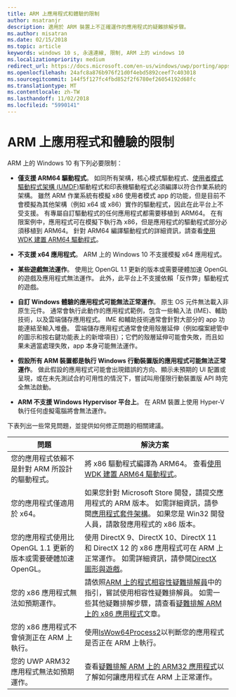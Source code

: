 ```yaml
---
title: ARM 上應用程式和體驗的限制
author: msatranjr
description: 適用於 ARM 裝置上不正確運作的應用程式的疑難排解步驟。
ms.author: misatran
ms.date: 02/15/2018
ms.topic: article
keywords: windows 10 s, 永遠連線, 限制, ARM 上的 windows 10
ms.localizationpriority: medium
redirect_url: https://docs.microsoft.com/en-us/windows/uwp/porting/apps-on-arm-troubleshooting-x86
ms.openlocfilehash: 24afc8a876b976f21d0f4ebd5892ceef7c403018
ms.sourcegitcommit: 144f5f127fc4fbd852f2f6780ef26054192d68fc
ms.translationtype: MT
ms.contentlocale: zh-TW
ms.lasthandoff: 11/02/2018
ms.locfileid: "5990141"
---
```

# <a name="limitations-of-apps-and-experiences-on-arm"></a>ARM 上應用程式和體驗的限制
ARM 上的 Windows 10 有下列必要限制：

- **僅支援 ARM64 驅動程式**。 如同所有架構，核心模式驅動程式、[使用者模式驅動程式架構 (UMDF)](https://docs.microsoft.com/en-us/windows-hardware/drivers/wdf/overview-of-the-umdf)驅動程式和印表機驅動程式必須編譯以符合作業系統的架構。 雖然 ARM 作業系統有模擬 x86 使用者模式 app 的功能，但是目前不會模擬為其他架構（例如 x64 或 x86）實作的驅動程式，因此在此平台上不受支援。 有專屬自訂驅動程式的任何應用程式都需要移植到 ARM64。 在有限案例中，應用程式可在模擬下執行為 x86，但是應用程式的驅動程式部分必須移植到 ARM64。 針對 ARM64 編譯驅動程式的詳細資訊，請查看[使用 WDK 建置 ARM64 驅動程式](https://review.docs.microsoft.com/en-us/windows-hardware/drivers/develop/building-arm64-drivers?branch=rs4-arm64)。

- **不支援 x64 應用程式**。 ARM 上的 Windows 10 不支援模擬 x64 應用程式。

- **某些遊戲無法運作**。 使用比 OpenGL 1.1 更新的版本或需要硬體加速 OpenGL 的遊戲及應用程式無法運作。 此外，此平台上不支援依賴「反作弊」驅動程式的遊戲。

- **自訂 Windows 體驗的應用程式可能無法正常運作**。 原生 OS 元件無法載入非原生元件。 通常會執行此動作的應用程式範例，包含一些輸入法 (IME)、輔助技術，以及雲端儲存應用程式。 IME 和輔助技術通常會針對大部分的 app 功能連結至輸入堆疊。 雲端儲存應用程式通常會使用殼層延伸（例如檔案總管中的圖示和按右鍵功能表上的新增項目）；它們的殼層延伸可能會失敗，而且如果未適當處理失敗，app 本身可能無法運作。

- **假設所有 ARM 裝置都是執行 Windows 行動裝置版的應用程式可能無法正常運作**。 做此假設的應用程式可能會出現錯誤的方向、顯示未預期的 UI 配置或呈現，或在未先測試合約可用性的情況下，嘗試叫用僅限行動裝置版 API 時完全無法啟動。

- **ARM 不支援 Windows Hypervisor 平台上**。 在 ARM 裝置上使用 Hyper-V 執行任何虛擬電腦將會無法運作。

下表列出一些常見問題，並提供如何修正問題的相關建議。

|問題|解決方案|
|-----|--------|
| 您的應用程式依賴不是針對 ARM 所設計的驅動程式。 | 將 x86 驅動程式編譯為 ARM64。 查看[使用 WDK 建置 ARM64 驅動程式](https://docs.microsoft.com/en-us/windows-hardware/drivers/develop/building-arm64-drivers)。 |
| 您的應用程式僅適用於 x64。 | 如果您針對 Microsoft Store 開發，請提交應用程式的 ARM 版本。 如需詳細資訊，請參閱[應用程式套件架構](../packaging/device-architecture.md)。 如果您是 Win32 開發人員，請散發應用程式的 x86 版本。 |
| 您的應用程式使用比 OpenGL 1.1 更新的版本或需要硬體加速 OpenGL。 | 使用 DirectX 9、DirectX 10、DirectX 11 和 DirectX 12 的 x86 應用程式可在 ARM 上正常運作。 如需詳細資訊，請參閱[DirectX 圖形與遊戲](https://msdn.microsoft.com/en-us/library/windows/desktop/ee663274(v=vs.85).aspx)。 |
| 您的 x86 應用程式無法如預期運作。 | 請依照[ARM 上的程式相容性疑難排解員](apps-on-arm-program-compat-troubleshooter.md)中的指引，嘗試使用相容性疑難排解員。 如需一些其他疑難排解步驟，請查看[疑難排解 ARM 上的 x86 應用程式](apps-on-arm-troubleshooting-x86.md)文章。 |
| 您的 x86 應用程式不會偵測正在 ARM 上執行。 | 使用[IsWow64Process2](https://msdn.microsoft.com/en-us/library/windows/desktop/mt804318(v=vs.85).aspx)以判斷您的應用程式是否正在 ARM 上執行。 |
| 您的 UWP ARM32 應用程式無法如預期運作。 | 查看[疑難排解 ARM 上的 ARM32 應用程式](apps-on-arm-troubleshooting-arm32.md)以了解如何讓應用程式在 ARM 上正常運作。 |

